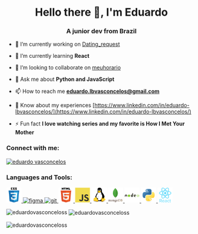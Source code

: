<h1 align="center">Hello there 👋, I'm Eduardo</h1>
<h3 align="center">A junior dev from Brazil</h3>

- 🔭 I’m currently working on [Dating_request](https://github.com/EduardoVasconceloss/Dating_request)

- 🌱 I’m currently learning **React**

- 👯 I’m looking to collaborate on [meuhorario](https://github.com/rodrigorgs/meuhorario)

- 💬 Ask me about **Python and JavaScript**

- 📫 How to reach me **eduardo.lbvasconcelos@gmail.com**

- 📄 Know about my experiences [https://www.linkedin.com/in/eduardo-lbvasconcelos/](https://www.linkedin.com/in/eduardo-lbvasconcelos/)

- ⚡ Fun fact **I love watching series and my favorite is How I Met Your Mother**

<h3 align="left">Connect with me:</h3>
<p align="left">
<a href="https://linkedin.com/in/eduardo vasconcelos" target="blank"><img align="center" src="https://raw.githubusercontent.com/rahuldkjain/github-profile-readme-generator/master/src/images/icons/Social/linked-in-alt.svg" alt="eduardo vasconcelos" height="30" width="40" /></a>
</p>

<h3 align="left">Languages and Tools:</h3>
<p align="left"> <a href="https://www.w3schools.com/css/" target="_blank" rel="noreferrer"> <img src="https://raw.githubusercontent.com/devicons/devicon/master/icons/css3/css3-original-wordmark.svg" alt="css3" width="40" height="40"/> </a> <a href="https://www.figma.com/" target="_blank" rel="noreferrer"> <img src="https://www.vectorlogo.zone/logos/figma/figma-icon.svg" alt="figma" width="40" height="40"/> </a> <a href="https://git-scm.com/" target="_blank" rel="noreferrer"> <img src="https://www.vectorlogo.zone/logos/git-scm/git-scm-icon.svg" alt="git" width="40" height="40"/> </a> <a href="https://www.w3.org/html/" target="_blank" rel="noreferrer"> <img src="https://raw.githubusercontent.com/devicons/devicon/master/icons/html5/html5-original-wordmark.svg" alt="html5" width="40" height="40"/> </a> <a href="https://developer.mozilla.org/en-US/docs/Web/JavaScript" target="_blank" rel="noreferrer"> <img src="https://raw.githubusercontent.com/devicons/devicon/master/icons/javascript/javascript-original.svg" alt="javascript" width="40" height="40"/> </a> <a href="https://www.linux.org/" target="_blank" rel="noreferrer"> <img src="https://raw.githubusercontent.com/devicons/devicon/master/icons/linux/linux-original.svg" alt="linux" width="40" height="40"/> </a> <a href="https://www.mongodb.com/" target="_blank" rel="noreferrer"> <img src="https://raw.githubusercontent.com/devicons/devicon/master/icons/mongodb/mongodb-original-wordmark.svg" alt="mongodb" width="40" height="40"/> </a> <a href="https://nodejs.org" target="_blank" rel="noreferrer"> <img src="https://raw.githubusercontent.com/devicons/devicon/master/icons/nodejs/nodejs-original-wordmark.svg" alt="nodejs" width="40" height="40"/> </a> <a href="https://www.python.org" target="_blank" rel="noreferrer"> <img src="https://raw.githubusercontent.com/devicons/devicon/master/icons/python/python-original.svg" alt="python" width="40" height="40"/> </a> <a href="https://reactjs.org/" target="_blank" rel="noreferrer"> <img src="https://raw.githubusercontent.com/devicons/devicon/master/icons/react/react-original-wordmark.svg" alt="react" width="40" height="40"/> </a> </p>

<p><img align="left" src="https://github-readme-stats.vercel.app/api/top-langs?username=eduardovasconceloss&show_icons=true&locale=en&layout=compact" alt="eduardovasconceloss" /></p>

<p>&nbsp;<img align="center" src="https://github-readme-stats.vercel.app/api?username=eduardovasconceloss&show_icons=true&locale=en" alt="eduardovasconceloss" /></p>

<p><img align="center" src="https://github-readme-streak-stats.herokuapp.com/?user=eduardovasconceloss&" alt="eduardovasconceloss" /></p>
